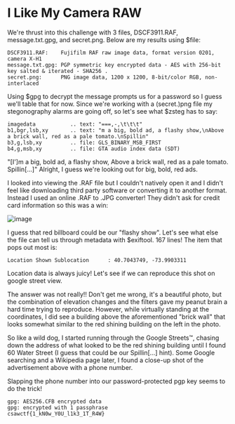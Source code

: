 # I Like My Camera RAW

We're thrust into this challenge with 3 files, DSCF3911.RAF, message.txt.gpg, and secret.png. Below are my results using $file:

```shell
DSCF3911.RAF:    Fujifilm RAF raw image data, format version 0201, camera X-H1
message.txt.gpg: PGP symmetric key encrypted data - AES with 256-bit key salted & iterated - SHA256 .
secret.png:      PNG image data, 1200 x 1200, 8-bit/color RGB, non-interlaced
```

Using $gpg to decrypt the message prompts us for a password so I guess we'll table that for now.
Since we're working with a (secret.)png file my stegonography alarms are going off, so let's see what $zsteg has to say:

```shell
imagedata           .. text: "===,-,\t\t\t"
b1,bgr,lsb,xy       .. text: "m a big, bold ad, a flashy show,\nAbove a brick wall, red as a pale tomato.\nSpillin"
b3,g,lsb,xy         .. file: GLS_BINARY_MSB_FIRST
b4,g,msb,xy         .. file: GTA audio index data (SDT)
```

"[I']m a big, bold ad, a flashy show,
Above a brick wall, red as a pale tomato.
Spillin[...]"
Alright, I guess we're looking out for big, bold, red ads.

I looked into viewing the .RAF file but I couldn't natively open it and I didn't feel like downloading third party software or converting it to another format.
Instead I used an online .RAF to .JPG converter! They didn't ask for credit card information so this was a win:

![image](https://github.com/user-attachments/assets/78ea8829-2d9d-4d86-b8ec-d20f11de5f0c)

I guess that red billboard could be our "flashy show".
Let's see what else the file can tell us through metadata with $exiftool.
167 lines! The item that pops out most is:
```shell
Location Shown Sublocation      : 40.7043749, -73.9903311
```
Location data is always juicy! Let's see if we can reproduce this shot on google street view.

The answer was not really!! Don't get me wrong, it's a beautiful photo, but the combination of elevation changes and the filters gave my peanut brain a hard time trying to reproduce.
However, while virtually standing at the coordinates, I did see a building above the aforementioned "brick wall" that looks somewhat similar to the red shining building on the left in the photo.

So like a wild dog, I started running through the Google Streets™, chasing down the address of what looked to be the red shining building until I found 60 Water Street (I guess that could be our Spillin[...] hint). Some Google searching and a Wikipedia page later, I found a close-up shot of the advertisement above with a phone number.

Slapping the phone number into our password-protected pgp key seems to do the trick!
```shell
gpg: AES256.CFB encrypted data
gpg: encrypted with 1 passphrase
csawctf{1_kN0w_Y0U_l1k3_1T_R4W}
```
